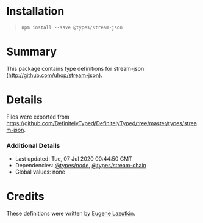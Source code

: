 # Installation
> `npm install --save @types/stream-json`

# Summary
This package contains type definitions for stream-json (http://github.com/uhop/stream-json).

# Details
Files were exported from https://github.com/DefinitelyTyped/DefinitelyTyped/tree/master/types/stream-json.

### Additional Details
 * Last updated: Tue, 07 Jul 2020 00:44:50 GMT
 * Dependencies: [@types/node](https://npmjs.com/package/@types/node), [@types/stream-chain](https://npmjs.com/package/@types/stream-chain)
 * Global values: none

# Credits
These definitions were written by [Eugene Lazutkin](https://github.com/uhop).
